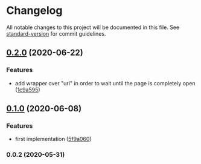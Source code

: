 # Changelog

All notable changes to this project will be documented in this file. See [standard-version](https://github.com/conventional-changelog/standard-version) for commit guidelines.

## [0.2.0](https://github.com/gemini-testing/hermione-safari-commands/compare/v0.1.0...v0.2.0) (2020-06-22)


### Features

* add wrapper over "url" in order to wait until the page is completely open ([1c9a595](https://github.com/gemini-testing/hermione-safari-commands/commit/1c9a595063e2648c2b77b3cfaded83f175e85e85))

## [0.1.0](https://github.com/gemini-testing/hermione-safari-commands/compare/v0.0.2...v0.1.0) (2020-06-08)


### Features

* first implementation ([5f9a060](https://github.com/gemini-testing/hermione-safari-commands/commit/5f9a0604571e653f6c6b345b39fee63bd50da519))

### 0.0.2 (2020-05-31)
